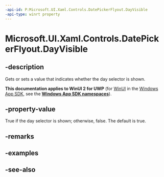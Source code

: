 ```yaml
---
-api-id: P:Microsoft.UI.Xaml.Controls.DatePickerFlyout.DayVisible
-api-type: winrt property
---
```


<!-- Property syntax
public bool DayVisible { get;  set; }
-->

# Microsoft.UI.Xaml.Controls.DatePickerFlyout.DayVisible

## -description
Gets or sets a value that indicates whether the day selector is shown.

**This documentation applies to WinUI 2 for UWP** (for [WinUI](/windows/apps/winui/winui3/) in the [Windows App SDK](/windows/apps/windows-app-sdk/), see the **[Windows App SDK namespaces](/windows/windows-app-sdk/api/winrt/)**).

## -property-value
True if the day selector is shown; otherwise, false. The default is true.

## -remarks

## -examples

## -see-also
